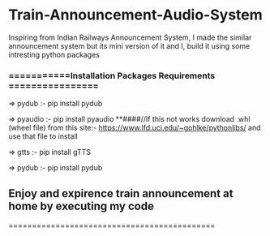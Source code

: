 # Train-Announcement-Audio-System
Inspiring from Indian Railways Announcement System, I made the similar announcement system but its mini version of it and I, build it using some intresting python packages 


### ===========Installation Packages Requirements ================


=> pydub :- pip install pydub

=> pyaudio :- pip install pyaudio
**####//If this not works download .whl (wheel file) from this site:- https://www.lfd.uci.edu/~gohlke/pythonlibs/ and use that file to install

=> gtts :- pip install gTTS


=> pydub :- pip install pydub


## Enjoy and expirence train announcement at home by executing my code 

============================================


